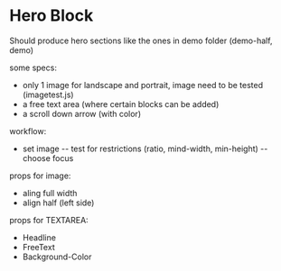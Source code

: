 # Hero Block

Should produce hero sections like the ones in demo folder (demo-half, demo)

some specs:
- only 1 image for landscape and portrait, image need to be tested (imagetest.js)
- a free text area (where certain blocks can be added)
- a scroll down arrow (with color)

workflow:
- set image
-- test for restrictions (ratio, mind-width, min-height)
-- choose focus

props for image:
- aling full width
- align half (left side)

props for TEXTAREA:
- Headline
- FreeText
- Background-Color